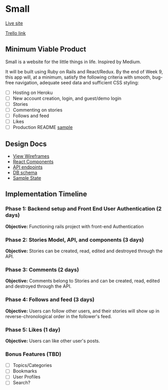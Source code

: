 # Small

[Live site][heroku]

[Trello link][trello]

[heroku]: https://small-project.herokuapp.com/
[trello]: https://trello.com/b/JaDQgzbK/small

## Minimum Viable Product

Small is a website for the little things in life. Inspired by Medium.

It will be built using Ruby on Rails
and React/Redux.  By the end of Week 9, this app will, at a minimum, satisfy the
following criteria with smooth, bug-free navigation, adequate seed data and
sufficient CSS styling:

- [ ] Hosting on Heroku
- [ ] New account creation, login, and guest/demo login
- [ ] Stories
- [ ] Commenting on stories
- [ ] Follows and feed
- [ ] Likes
- [ ] Production README [sample](docs/production_readme.md)

## Design Docs
* [View Wireframes][wireframes]
* [React Components][components]
* [API endpoints][api-endpoints]
* [DB schema][schema]
* [Sample State][sample-state]

[wireframes]: wireframes
[components]: component-hierarchy.md
[sample-state]: sample-state.md
[api-endpoints]: api-endpoints.md
[schema]: schema.md

## Implementation Timeline

### Phase 1: Backend setup and Front End User Authentication (2 days)

**Objective:** Functioning rails project with front-end Authentication

### Phase 2: Stories Model, API, and components (3 days)

**Objective:** Stories can be created, read, edited and destroyed through
the API.

### Phase 3: Comments (2 days)

**Objective:** Comments belong to Stories and can be created, read, edited and destroyed through the API.

### Phase 4: Follows and feed (3 days)

**Objective:** Users can follow other users, and their stories will show up in reverse-chronological order in the follower's feed.

### Phase 5: Likes (1 day)

**Objective:** Users can like other user's posts.

### Bonus Features (TBD)
- [ ] Topics/Categories
- [ ] Bookmarks
- [ ] User Profiles
- [ ] Search?

